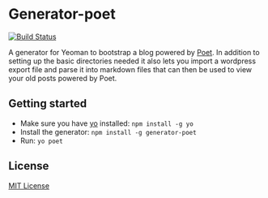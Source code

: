 # Generator-poet
[![Build Status](https://secure.travis-ci.org/akshayp/generator-poet.png?branch=master)](https://travis-ci.org/akshayp/generator-poet)

A generator for Yeoman to bootstrap a blog powered by [Poet](http://jsantell.github.io/poet/). In addition to setting up the basic directories needed it also lets you import a wordpress export file and parse it into markdown files that can then be used to view your old posts powered by Poet.

## Getting started
- Make sure you have [yo](https://github.com/yeoman/yo) installed:
    `npm install -g yo`
- Install the generator: `npm install -g generator-poet`
- Run: `yo poet`

## License
[MIT License](http://en.wikipedia.org/wiki/MIT_License)